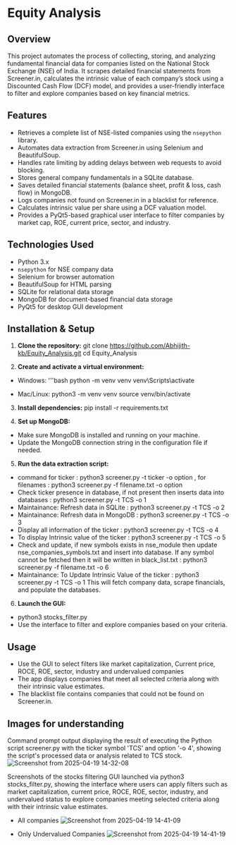 # Equity Analysis

## Overview
This project automates the process of collecting, storing, and analyzing fundamental financial data for companies listed on the National Stock Exchange (NSE) of India. It scrapes detailed financial statements from Screener.in, calculates the intrinsic value of each company’s stock using a Discounted Cash Flow (DCF) model, and provides a user-friendly interface to filter and explore companies based on key financial metrics.

## Features
- Retrieves a complete list of NSE-listed companies using the `nsepython` library.
- Automates data extraction from Screener.in using Selenium and BeautifulSoup.
- Handles rate limiting by adding delays between web requests to avoid blocking.
- Stores general company fundamentals in a SQLite database.
- Saves detailed financial statements (balance sheet, profit & loss, cash flow) in MongoDB.
- Logs companies not found on Screener.in in a blacklist for reference.
- Calculates intrinsic value per share using a DCF valuation model.
- Provides a PyQt5-based graphical user interface to filter companies by market cap, ROE, current price, sector, and industry.

## Technologies Used
- Python 3.x
- `nsepython` for NSE company data
- Selenium for browser automation
- BeautifulSoup for HTML parsing
- SQLite for relational data storage
- MongoDB for document-based financial data storage
- PyQt5 for desktop GUI development

## Installation & Setup
1. **Clone the repository:**
  git clone https://github.com/Abhijith-kb/Equity_Analysis.git
  cd Equity_Analysis

2. **Create and activate a virtual environment:**
- Windows:
  '''bash
  python -m venv venv
  venv\Scripts\activate

- Mac/Linux:
  python3 -m venv venv
  source venv/bin/activate

3. **Install dependencies:**
  pip install -r requirements.txt

4. **Set up MongoDB:**
- Make sure MongoDB is installed and running on your machine.
- Update the MongoDB connection string in the configuration file if needed.

5. **Run the data extraction script:**
- command for ticker : python3 screener.py -t ticker -o option , for filenames : python3 screener.py -f filename.txt -o option
- Check ticker presence in database, if not present then inserts data into databases : python3 screener.py -t TCS -o 1
- Maintainance: Refresh data in SQLite : python3 screener.py -t TCS -o 2
- Maintainance: Refresh data in MongoDB : python3 screener.py -t TCS -o 3
- Display all information of the ticker : python3 screener.py -t TCS -o 4
- To display Intrinsic value of the ticker : python3 screener.py -t TCS -o 5
- Check and update, if new symbols exists in nse_module then update nse_companies_symbols.txt and insert into database. If any symbol cannot be fetched then it will be written in black_list.txt : python3 screener.py -f filename.txt -o 6
- Maintainance: To Update Intrinsic Value of the ticker : python3 screener.py -t TCS -o 1
This will fetch company data, scrape financials, and populate the databases.

6. **Launch the GUI:**
- python3 stocks_filter.py
- Use the interface to filter and explore companies based on your criteria.

## Usage
- Use the GUI to select filters like market capitalization, Current price, ROCE, ROE, sector, industry and undervalued companies
- The app displays companies that meet all selected criteria along with their intrinsic value estimates.
- The blacklist file contains companies that could not be found on Screener.in.

## Images for understanding
Command prompt output displaying the result of executing the Python script screener.py with the ticker symbol 'TCS' and option '-o 4', showing the script's processed data or analysis related to TCS stock.
![Screenshot from 2025-04-19 14-32-08](https://github.com/user-attachments/assets/541047f3-e03e-4401-92a8-d4979f5796bb)

Screenshots of the stocks filtering GUI launched via python3 stocks_filter.py, showing the interface where users can apply filters such as market capitalization, current price, ROCE, ROE, sector, industry, and undervalued status to explore companies meeting selected criteria along with their intrinsic value estimates.
- All companies
![Screenshot from 2025-04-19 14-41-09](https://github.com/user-attachments/assets/373b95cf-6bf1-4105-a249-36ee51a7d415)

- Only Undervalued Companies
![Screenshot from 2025-04-19 14-41-19](https://github.com/user-attachments/assets/dfc3cc42-24bd-4781-8c65-e77fe4df3f36)


